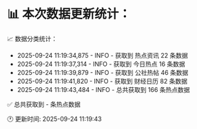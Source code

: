 📊 本次数据更新统计：
==========================

📈 数据分类统计：
- 2025-09-24 11:19:34,875 - INFO - 获取到 热点资讯 22 条数据
- 2025-09-24 11:19:37,314 - INFO - 获取到 今日热点 16 条数据
- 2025-09-24 11:19:39,879 - INFO - 获取到 公社热帖 46 条数据
- 2025-09-24 11:19:41,820 - INFO - 获取到 财经日历 82 条数据
- 2025-09-24 11:19:43,484 - INFO - 总共获取到 166 条热点数据

✅ 总共获取到 - 条热点数据

🕐 更新时间: 2025-09-24 11:19:43

